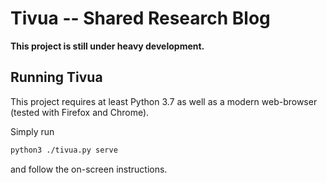 # Tivua -- Shared Research Blog

**This project is still under heavy development.**

## Running Tivua

This project requires at least Python 3.7 as well as a modern web-browser (tested with Firefox and Chrome).

Simply run
```sh
python3 ./tivua.py serve
```
and follow the on-screen instructions.



